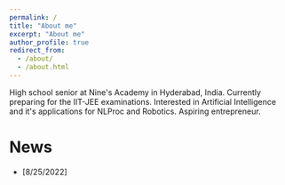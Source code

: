 ```yaml
---
permalink: /
title: "About me"
excerpt: "About me"
author_profile: true
redirect_from: 
  - /about/
  - /about.html
---
```


High school senior at Nine's Academy in Hyderabad, India. Currently preparing for the IIT-JEE examinations. Interested in Artificial Intelligence and it's applications for NLProc and Robotics. Aspiring entrepreneur.

# News
- [8/25/2022] 